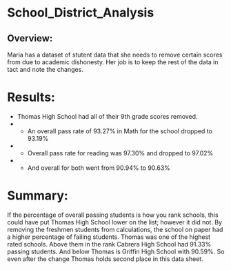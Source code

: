 # School_District_Analysis
## Overview:
Maria has a dataset of stutent data that she needs to remove certain scores from due to academic dishonesty. Her job is to keep the rest of the data in tact and note the changes.
# Results:
* Thomas High School had all of their 9th grade scores removed. 
* * An overall pass rate of 93.27% in Math for the school dropped to 93.19%
* * Overall pass rate for reading was 97.30% and dropped to 97.02%	
* * And overall for both went from 90.94% to 90.63%

# Summary:
If the percentage of overall passing students is how you rank schools, this could have put Thomas High School lower on the list; however it did not. By removing the freshmen students from calculations, the school on paper had a higher percentage of failing students. Thomas was one of the highest rated schools. Above them in the rank Cabrera High School	had 91.33% passing students. And below Thomas is Griffin High School with 90.59%. So even after the change Thomas holds second place in this data sheet.
